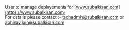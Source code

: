User to manage deployements for [www.subalkisan.com](https://www.subalkisan.com) </br> 
For details please contact :- techadmin@subalkisan.com or abhinav.jain@subalkisan.com
